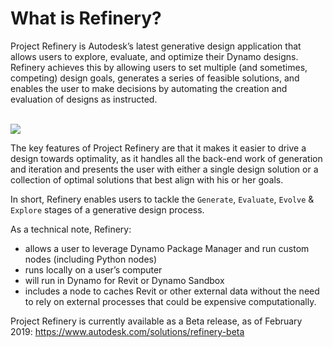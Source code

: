 # What is Refinery?

Project Refinery is Autodesk’s latest generative design application that allows users to explore, evaluate, and optimize their Dynamo designs. Refinery achieves this by allowing users to set multiple (and sometimes, competing) design goals, generates a series of feasible solutions, and enables the user to make decisions by automating the creation and evaluation of designs as instructed.

<br/>
<img src="images/refinery-screenshot.PNG">
<br/>

The key features of Project Refinery are that it makes it easier to drive a design towards optimality, as it handles all the back-end work of generation and iteration and presents the user with either a single design solution or a collection of optimal solutions that best align with his or her goals.

In short, Refinery enables users to tackle the `Generate`, `Evaluate`, `Evolve` & `Explore` stages of a generative design process.

As a technical note, Refinery: 

* allows a user to leverage Dynamo Package Manager and run custom nodes (including Python nodes)
* runs locally on a user’s computer 
* will run in Dynamo for Revit or Dynamo Sandbox
* includes a node to caches Revit or other external data without the need to rely on external processes that could be expensive computationally.

Project Refinery is currently available as a Beta release, as of February 2019:
https://www.autodesk.com/solutions/refinery-beta
